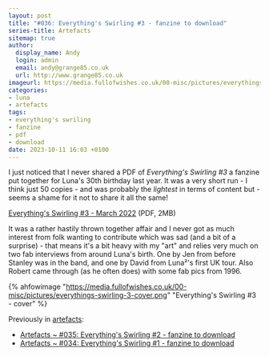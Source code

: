 ```yaml
---
layout: post
title: "#036: Everything's Swirling #3 - fanzine to download"
series-title: Artefacts
sitemap: true
author:
  display_name: Andy
  login: admin
  email: andy@grange85.co.uk
  url: http://www.grange85.co.uk
imageurl: https://media.fullofwishes.co.uk/00-misc/pictures/everythings-swirling-3-cover.png
categories:
- luna
- artefacts
tags:
- everything's swriling
- fanzine
- pdf
- download
date: 2023-10-11 16:03 +0100
---
```

I just noticed that I never shared a PDF of _Everything's Swirling #3_ a fanzine put together for Luna's 30th birthday last year. It was a very short run - I think just 50 copies - and was probably the _lightest_ in terms of content but - seems a shame for it not to share it all the same!

[Everything's Swirling #3 - March 2022](https://media.fullofwishes.co.uk/00-misc/docs/everythings-swirling-fanzine-03-web.pdf) (PDF, 2MB)

It was a rather hastily thrown together affair and I never got as much interest from folk wanting to contribute which was sad (and a bit of a surprise) - that means it's a bit heavy with my "art" and relies very much  on two fab interviews from around Luna's birth. One by Jen from before Stanley was in the band, and one by David from Luna&#178;'s first UK tour. Also Robert came through (as he often does) with some fab pics from 1996.

{% ahfowimage "https://media.fullofwishes.co.uk/00-misc/pictures/everythings-swirling-3-cover.png" "Everything's Swirling #3 - cover" %}

Previously in [artefacts](/category/artefacts):
 - [Artefacts ~ #035: Everything's Swirling #2 - fanzine to download](https://www.fullofwishes.co.uk/2023/04/05/artefacts-035-everything-s-swirling-2-fanzine-to-download/)
 - [Artefacts ~ #034: Everything's Swirling #1 - fanzine to download](https://www.fullofwishes.co.uk/2021/06/04/artefacts-034-everything-s-swirling-1-fanzine-to-download/)
